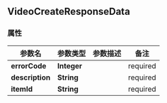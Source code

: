 <a name="VideoCreateResponseData"></a>
## VideoCreateResponseData
### 属性
参数名 | 参数类型 | 参数描述 | 备注
------------ | ------------- | ------------- | -------------
**errorCode** | **Integer** |  |  required 
**description** | **String** |  |  required 
**itemId** | **String** |  |  required 




